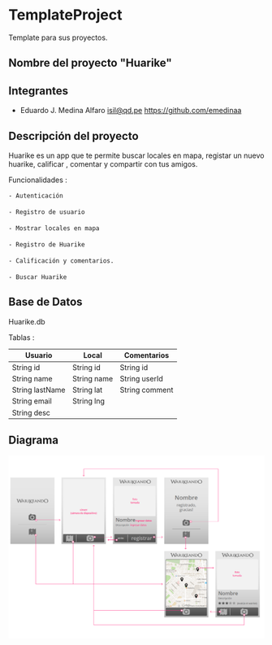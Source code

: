 # TemplateProject
Template para sus proyectos.

## Nombre del proyecto "Huarike"

## Integrantes

 - Eduardo J. Medina Alfaro isil@qd.pe  https://github.com/emedinaa

## Descripción del proyecto

  Huarike es un app que te permite buscar locales en mapa, registar un nuevo huarike, calificar , comentar y compartir con tus amigos.
  
  Funcionalidades :
  
    - Autenticación
    
    - Registro de usuario
    
    - Mostrar locales en mapa
    
    - Registro de Huarike
    
    - Calificación y comentarios.
    
    - Buscar Huarike
    
## Base de Datos 

Huarike.db

Tablas : 

Usuario | Local  | Comentarios  
------------ | ------------- | -------------
String id | String id | String id 
String name | String name | String userId
String lastName | String lat | String comment
String email | String lng | 
 | String desc | 

## Diagrama 

![](https://github.com/isil-pe/TemplateProject/blob/master/wireframe.PNG)


